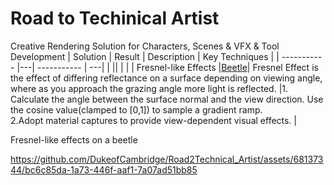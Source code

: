 # Road to Techinical Artist
Creative Rendering Solution for Characters, Scenes &amp; VFX &amp; Tool Development
| Solution   | Result | Description | Key Techniques |
| ----------- |---| ----------- | ---|
|      ||        | |
| Fresnel-like Effects   |<a href="#beetle">Beetle</a>| Fresnel Effect is the effect of differing reflectance on a surface depending on viewing angle, where as you approach the grazing angle more light is reflected.   |1. Calculate the angle between the surface normal and the view direction. Use the cosine value(clamped to [0,1]) to sample a gradient ramp.<br/> 2.Adopt material captures to provide view-dependent visual effects.   |


<a name="beetle">Fresnel-like effects on a beetle</a>

https://github.com/DukeofCambridge/Road2Technical_Artist/assets/68137344/bc6c85da-1a73-446f-aaf1-7a07ad51bb85
